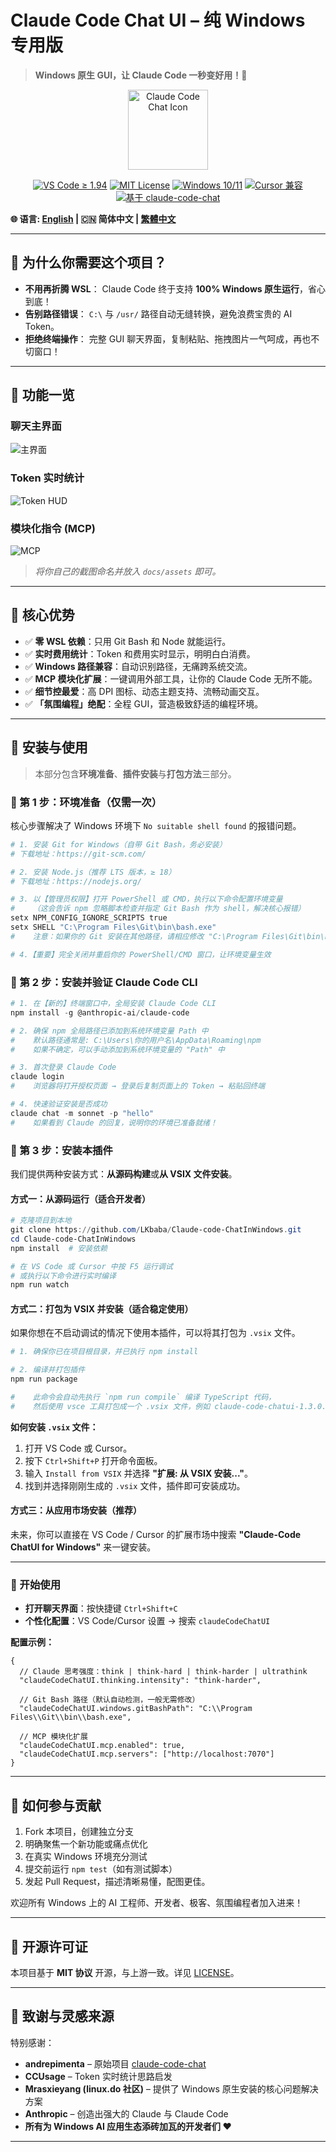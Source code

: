 # Claude Code Chat UI – 纯 Windows 专用版

> **Windows 原生 GUI，让 Claude Code 一秒变好用！🚀**

<div align="center">
  <img src="icon.png" alt="Claude Code Chat Icon" width="128" height="128">

  <!-- Badges -->
  <a href="https://code.visualstudio.com/"><img src="https://img.shields.io/badge/VS%20Code-%E2%89%A51.94-blue" alt="VS Code ≥ 1.94"></a> <a href="LICENSE"><img src="https://img.shields.io/badge/License-MIT-green" alt="MIT License"></a> <a href="https://www.microsoft.com/windows"><img src="https://img.shields.io/badge/Windows-10%20%7C%2011-blue" alt="Windows 10/11"></a> <a href="https://cursor.sh/"><img src="https://img.shields.io/badge/Cursor-兼容-purple" alt="Cursor 兼容"></a> <a href="https://github.com/andrepimenta/claude-code-chat"><img src="https://img.shields.io/badge/基于-claude--code--chat-orange" alt="基于 claude-code-chat"></a>
</div>

**🌐 语言: [English](./README.md) | 🇨🇳 简体中文 | [繁體中文](./README.zh-TW.md)**

---

## 🚩 为什么你需要这个项目？

*   **不用再折腾 WSL**：
    Claude Code 终于支持 **100% Windows 原生运行**，省心到底！
*   **告别路径错误**：
    `C:\` 与 `/usr/` 路径自动无缝转换，避免浪费宝贵的 AI Token。
*   **拒绝终端操作**：
    完整 GUI 聊天界面，复制粘贴、拖拽图片一气呵成，再也不切窗口！

---

## 📸 功能一览

### **聊天主界面**
![主界面](docs/assets/ui.png)

### **Token 实时统计**
![Token HUD](docs/assets/token.png)

### **模块化指令 (MCP)**
![MCP](docs/assets/mcp.png)

> *将你自己的截图命名并放入 `docs/assets` 即可。*

---

## 🎯 核心优势

*   ✅ **零 WSL 依赖**：只用 Git Bash 和 Node 就能运行。
*   ✅ **实时费用统计**：Token 和费用实时显示，明明白白消费。
*   ✅ **Windows 路径兼容**：自动识别路径，无痛跨系统交流。
*   ✅ **MCP 模块化扩展**：一键调用外部工具，让你的 Claude Code 无所不能。
*   ✅ **细节控最爱**：高 DPI 图标、动态主题支持、流畅动画交互。
*   ✅ **「氛围编程」绝配**：全程 GUI，营造极致舒适的编程环境。

---

## 🚀 安装与使用

> 本部分包含**环境准备**、**插件安装**与**打包方法**三部分。

### 🔹 第 1 步：环境准备（仅需一次）

核心步骤解决了 Windows 环境下 `No suitable shell found` 的报错问题。

```powershell
# 1. 安装 Git for Windows（自带 Git Bash，务必安装）
# 下载地址：https://git-scm.com/

# 2. 安装 Node.js（推荐 LTS 版本，≥ 18）
# 下载地址：https://nodejs.org/

# 3. 以【管理员权限】打开 PowerShell 或 CMD，执行以下命令配置环境变量
#    （这会告诉 npm 忽略脚本检查并指定 Git Bash 作为 shell，解决核心报错）
setx NPM_CONFIG_IGNORE_SCRIPTS true
setx SHELL "C:\Program Files\Git\bin\bash.exe"
#    注意：如果你的 Git 安装在其他路径，请相应修改 "C:\Program Files\Git\bin\bash.exe"

# 4.【重要】完全关闭并重启你的 PowerShell/CMD 窗口，让环境变量生效
```

### 🔹 第 2 步：安装并验证 Claude Code CLI

```powershell
# 1. 在【新的】终端窗口中，全局安装 Claude Code CLI
npm install -g @anthropic-ai/claude-code

# 2. 确保 npm 全局路径已添加到系统环境变量 Path 中
#    默认路径通常是: C:\Users\你的用户名\AppData\Roaming\npm
#    如果不确定，可以手动添加到系统环境变量的 "Path" 中

# 3. 首次登录 Claude Code
claude login
#    浏览器将打开授权页面 → 登录后复制页面上的 Token → 粘贴回终端

# 4. 快速验证安装是否成功
claude chat -m sonnet -p "hello"
#    如果看到 Claude 的回复，说明你的环境已准备就绪！
```

### 🔹 第 3 步：安装本插件

我们提供两种安装方式：**从源码构建**或**从 VSIX 文件安装**。

#### 方式一：从源码运行（适合开发者）

```powershell
# 克隆项目到本地
git clone https://github.com/LKbaba/Claude-code-ChatInWindows.git
cd Claude-code-ChatInWindows
npm install  # 安装依赖

# 在 VS Code 或 Cursor 中按 F5 运行调试
# 或执行以下命令进行实时编译
npm run watch
```

#### 方式二：打包为 VSIX 并安装（适合稳定使用）

如果你想在不启动调试的情况下使用本插件，可以将其打包为 `.vsix` 文件。

```powershell
# 1. 确保你已在项目根目录，并已执行 npm install

# 2. 编译并打包插件
npm run package

#    此命令会自动先执行 `npm run compile` 编译 TypeScript 代码，
#    然后使用 vsce 工具打包成一个 .vsix 文件，例如 claude-code-chatui-1.3.0.vsix
```

**如何安装 `.vsix` 文件：**

1.  打开 VS Code 或 Cursor。
2.  按下 `Ctrl+Shift+P` 打开命令面板。
3.  输入 `Install from VSIX` 并选择 **"扩展: 从 VSIX 安装..."**。
4.  找到并选择刚刚生成的 `.vsix` 文件，插件即可安装成功。

#### 方式三：从应用市场安装（推荐）
未来，你可以直接在 VS Code / Cursor 的扩展市场中搜索 **"Claude-Code ChatUI for Windows"** 来一键安装。

---

### 🎉 开始使用

*   **打开聊天界面**：按快捷键 `Ctrl+Shift+C`
*   **个性化配置**：VS Code/Cursor 设置 → 搜索 `claudeCodeChatUI`

**配置示例：**

```jsonc
{
  // Claude 思考强度：think | think-hard | think-harder | ultrathink
  "claudeCodeChatUI.thinking.intensity": "think-harder",

  // Git Bash 路径（默认自动检测，一般无需修改）
  "claudeCodeChatUI.windows.gitBashPath": "C:\\Program Files\\Git\\bin\\bash.exe",

  // MCP 模块化扩展
  "claudeCodeChatUI.mcp.enabled": true,
  "claudeCodeChatUI.mcp.servers": ["http://localhost:7070"]
}
```

---

## 🤝 如何参与贡献

1.  Fork 本项目，创建独立分支
2.  明确聚焦一个新功能或痛点优化
3.  在真实 Windows 环境充分测试
4.  提交前运行 `npm test`（如有测试脚本）
5.  发起 Pull Request，描述清晰易懂，配图更佳。

欢迎所有 Windows 上的 AI 工程师、开发者、极客、氛围编程者加入进来！

---

## 📝 开源许可证

本项目基于 **MIT 协议** 开源，与上游一致。详见 [LICENSE](LICENSE)。

---

## 🙏 致谢与灵感来源

特别感谢：

*   **andrepimenta** – 原始项目 [claude-code-chat](https://github.com/andrepimenta/claude-code-chat)
*   **CCUsage** – Token 实时统计思路启发
*   **Mrasxieyang (linux.do 社区)** – 提供了 Windows 原生安装的核心问题解决方案
*   **Anthropic** – 创造出强大的 Claude 与 Claude Code
*   **所有为 Windows AI 应用生态添砖加瓦的开发者们 ❤️**

---
